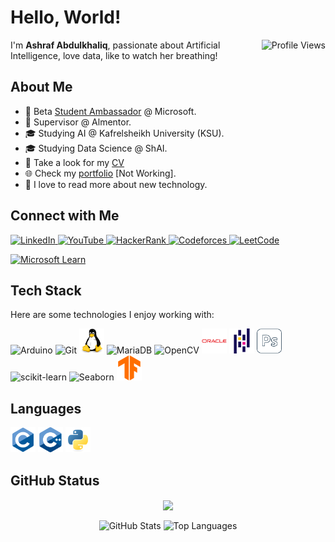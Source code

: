 # Hello, World! 

<img align="right" src="https://komarev.com/ghpvc/?username=kershrita" alt="Profile Views" />

I'm **Ashraf Abdulkhaliq**, passionate about Artificial Intelligence, love data, like to watch her breathing!

## About Me 
- 💼 Beta [Student Ambassador](https://mvp.microsoft.com/en-US/studentambassadors/profile/177120cb-090e-4816-9d5f-073e153dc0f6?wt.mc_id=studentamb_299177) @ Microsoft.
- 💼 Supervisor @ Almentor.
- 🎓 Studying AI @ Kafrelsheikh University (KSU).
- 🎓 Studying Data Science @ ShAI.
- 📄 Take a look for my [CV](Ashraf's%20CV.pdf)
- 🌐 Check my [portfolio](https://salmon-rock-06b10da10.4.azurestaticapps.net/) [Not Working].
- 🌱 I love to read more about new technology.

## Connect with Me 

<p align="left">
  <a href="https://linkedin.com/in/ashraf-abdulkhaliq" target="_blank">
    <img src="https://raw.githubusercontent.com/rahuldkjain/github-profile-readme-generator/master/src/images/icons/Social/linked-in-alt.svg" alt="LinkedIn" height="30" width="40" />
  </a>

  <a href="https://www.youtube.com/c/kershrita" target="_blank">
    <img src="https://raw.githubusercontent.com/rahuldkjain/github-profile-readme-generator/master/src/images/icons/Social/youtube.svg" alt="YouTube" height="30" width="40" />
  </a>

  <a href="https://www.hackerrank.com/ashrafabdulkhal1" target="_blank">
    <img src="https://raw.githubusercontent.com/rahuldkjain/github-profile-readme-generator/master/src/images/icons/Social/hackerrank.svg" alt="HackerRank" height="30" width="40" />
  </a>

  <a href="https://codeforces.com/profile/kershrita" target="_blank">
    <img src="https://raw.githubusercontent.com/rahuldkjain/github-profile-readme-generator/master/src/images/icons/Social/codeforces.svg" alt="Codeforces" height="30" width="40" />
  </a>

  <a href="https://www.leetcode.com/kershrita" target="_blank">
    <img src="https://raw.githubusercontent.com/rahuldkjain/github-profile-readme-generator/master/src/images/icons/Social/leet-code.svg" alt="LeetCode" height="30" width="40" />
  </a>
</p>

[![Microsoft Learn](https://img.shields.io/badge/Microsoft%20Learn-Profile-blue?style=for-the-badge&logo=microsoft)](https://learn.microsoft.com/en-us/users/kershrita/)

## Tech Stack

Here are some technologies I enjoy working with:

<p align="left">
  <img src="https://cdn.worldvectorlogo.com/logos/arduino-1.svg" alt="Arduino" width="40" height="40"/>
  <img src="https://www.vectorlogo.zone/logos/git-scm/git-scm-icon.svg" alt="Git" width="40" height="40"/>
  <img src="https://raw.githubusercontent.com/devicons/devicon/master/icons/linux/linux-original.svg" alt="Linux" width="40" height="40"/>
  <img src="https://www.vectorlogo.zone/logos/mariadb/mariadb-icon.svg" alt="MariaDB" width="40" height="40"/>
  <img src="https://www.vectorlogo.zone/logos/opencv/opencv-icon.svg" alt="OpenCV" width="40" height="40"/>
  <img src="https://raw.githubusercontent.com/devicons/devicon/master/icons/oracle/oracle-original.svg" alt="Oracle" width="40" height="40"/>
  <img src="https://raw.githubusercontent.com/devicons/devicon/2ae2a900d2f041da66e950e4d48052658d850630/icons/pandas/pandas-original.svg" alt="Pandas" width="40" height="40"/>
  <img src="https://raw.githubusercontent.com/devicons/devicon/master/icons/photoshop/photoshop-line.svg" alt="Photoshop" width="40" height="40"/>
  <img src="https://upload.wikimedia.org/wikipedia/commons/0/05/Scikit_learn_logo_small.svg" alt="scikit-learn" width="40" height="40"/>
  <img src="https://seaborn.pydata.org/_images/logo-mark-lightbg.svg" alt="Seaborn" width="40" height="40"/>
  <img src="https://raw.githubusercontent.com/devicons/devicon/master/icons/tensorflow/tensorflow-original.svg" alt="TensorFlow" width="40" height="40"/>
</p>

## Languages

<p align="left">
  <img src="https://raw.githubusercontent.com/devicons/devicon/master/icons/c/c-original.svg" alt="C" width="40" height="40"/>
  <img src="https://raw.githubusercontent.com/devicons/devicon/master/icons/cplusplus/cplusplus-original.svg" alt="C++" width="40" height="40"/>
  <img src="https://raw.githubusercontent.com/devicons/devicon/master/icons/python/python-original.svg" alt="Python" width="40" height="40"/>
</p>

## GitHub Status 

<p align="center">
<img align="center" src="https://github-readme-streak-stats.herokuapp.com/?user=kershrita" />
</p>

<p align="center">
<img align="center" src="https://github-readme-stats.vercel.app/api?username=kershrita&show_icons=true&locale=en" alt="GitHub Stats" />
<img align="center" src="https://github-readme-stats.vercel.app/api/top-langs?username=kershrita&show_icons=true&locale=en&layout=compact" alt="Top Languages" />  
</p>


